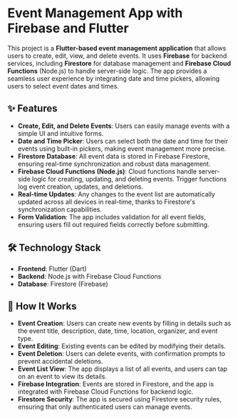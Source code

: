 # Event Management App with Firebase and Flutter

This project is a **Flutter-based event management application** that allows users to create, edit, view, and delete events. It uses **Firebase** for backend services, including **Firestore** for database management and **Firebase Cloud Functions** (Node.js) to handle server-side logic. The app provides a seamless user experience by integrating date and time pickers, allowing users to select event dates and times.

## ✨ Features

- **Create, Edit, and Delete Events**: Users can easily manage events with a simple UI and intuitive forms.
- **Date and Time Picker**: Users can select both the date and time for their events using built-in pickers, making event management more precise.
- **Firestore Database**: All event data is stored in Firebase Firestore, ensuring real-time synchronization and robust data management.
- **Firebase Cloud Functions (Node.js)**: Cloud functions handle server-side logic for creating, updating, and deleting events. Trigger functions log event creation, updates, and deletions.
- **Real-time Updates**: Any changes to the event list are automatically updated across all devices in real-time, thanks to Firestore's synchronization capabilities.
- **Form Validation**: The app includes validation for all event fields, ensuring users fill out required fields correctly before submitting.

## 🛠️ Technology Stack

- **Frontend**: Flutter (Dart)
- **Backend**: Node.js with Firebase Cloud Functions
- **Database**: Firestore (Firebase)

## 🚀 How It Works

- **Event Creation**: Users can create new events by filling in details such as the event title, description, date, time, location, organizer, and event type.
- **Event Editing**: Existing events can be edited by modifying their details.
- **Event Deletion**: Users can delete events, with confirmation prompts to prevent accidental deletions.
- **Event List View**: The app displays a list of all events, and users can tap on an event to view its details.
- **Firebase Integration**: Events are stored in Firestore, and the app is integrated with Firebase Cloud Functions for backend logic.
- **Firestore Security**: The app is secured using Firestore security rules, ensuring that only authenticated users can manage events.
